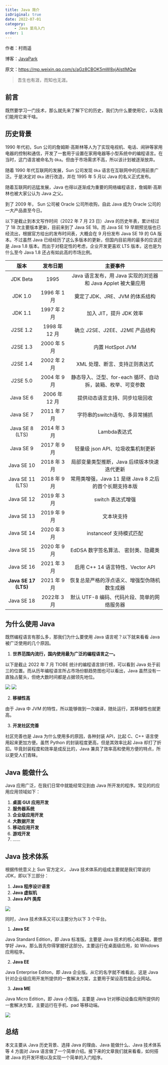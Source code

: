 ```yaml
---
title: Java 简介
isOriginal: true
date: 2022-07-01
category:
    - Java 菜鸟入门
order: 1
---
```


作者：村雨遥

博客：[JavaPark](https://cunyu1943.github.io/JavaPark)

原文：https://mp.weixin.qq.com/s/aGz8CBOK5mW8xjAlstlMQw

>   吾生也有涯，而知也无涯。

## 前言

既然要学习一门技术，那么就先来了解下它的历史，我们为什么要使用它，以及我们能用它来干啥。

## 历史背景

1990 年代初，Sun 公司的詹姆斯·高斯林等人为了实现电视机、电话、闹钟等家用电器的控制和通信，开发了一套用于设置在家用电器等小型系统中的编程语言。在当时，这门语言被命名为 `Oka`。但由于市场需求不高，所以该计划被逐渐放弃。

随着 1990 年代互联网的发展，Sun 公司发现 `Oka` 语言在互联网中的应用前景广泛。于是决定对 `Oka` 进行改造，并在 1995 年 5 月以 Java 的名义正式发布。

随着互联网的迅猛发展，Java 也得以逐渐成为重要的网络编程语言，詹姆斯·高斯林也被大家公认为 Java 之父。

到了 2009 年， Sun 公司被 Oracle 公司所收购，自此 Java 成为 Oracle 公司的一大产品直至今日。

以下是截止到本文写作时间（2022 年 7 月 23 日）Java 的历史年表，累计经过了 18 次主要版本更新，目前来到了 Java SE 18。而 Java SE 19 早期预览版也已经流出，根据官方给出的发布时间表，大概会在 9 月份发布 Java SE 19 的 GA 版本。不过虽然 Java 已经经历了这么多版本的更新，但国内目前用的最多的应该还是 Java 1.8 版本。而出于对稳定性的考虑，企业开发更喜欢 LTS 版本，这也是为什么至今 Java 1.8 还占有如此高的市场比例。

|         版本         |   发布日期    |                           主要事件                           |
| :------------------: | :-----------: | :----------------------------------------------------------: |
|       JDK Beta       |     1995      | Java 语言发布，用 Java 实现的浏览器和 Java Applet 被大量应用 |
|       JDK 1.0        | 1996 年 1 月  |                奠定了JDK、JRE、JVM 的体系结构                |
|       JDK 1.1        | 1997 年 2 月  |                   加入 JIT，提升 JDK 效率                    |
|       J2SE 1.2       | 1998 年 12 月 |                确立 J2SE、J2EE、J2ME 产品结构                |
|       J2SE 1.3       | 2000 年 5 月  |                       内置 HotSpot JVM                       |
|       J2SE 1.4       | 2002 年 2 月  |                XML 处理、断言、支持正则表达式                |
|       J2SE 5.0       | 2004 年 9 月  | 静态导入、泛型、for-each 循环、自动拆，装箱、枚举、可变参数  |
|      Java SE 6       | 2006 年 12 月 |                提供动态语言支持、同步垃圾回收                |
|      Java SE 7       | 2011 年 7 月  |                字符串的switch语句、多异常捕抓                |
|   Java SE 8 (LTS)    | 2014 年 3 月  |                         Lambda表达式                         |
|      Java SE 9       | 2017 年 9 月  |              轻量级 json API、垃圾收集机制更新               |
|      Java SE 10      | 2018 年 3 月  |         局部变量类型推断，Java 后续版本快速迭代更新          |
|   Java SE 11 (LTS)   | 2018 年 9 月  |    常用类增强，Java 11 是继 Java 8 之后的首个长期支持本版    |
|      Java SE 12      | 2019 年 3 月  |                      switch 表达式增强                       |
|      Java SE 13      | 2019 年 9 月  |                          文本块支持                          |
|      Java SE 14      | 2020 年 3 月  |                   instanceof 支持模式匹配                    |
|      Java SE 15      | 2020 年 9 月  |             EdDSA 数字签名算法、 密封类、隐藏类              |
|      Java SE 16      | 2021 年 3 月  |               启用 C++ 14 语言特性、Vector API               |
| **Java SE 17 (LTS)** | 2021 年 9 月  |         恢复总是严格的浮点语义、增强型伪随机数生成器         |
|      Java SE 18      |  2022年 3月   |         默认 UTF-8 编码、代码片段、简单的网络服务器          |

## 为什么使用 Java

既然编程语言有那么多，那我们为什么要使用 Java 语言呢？以下就来看看 Java 被广泛使用的几个原因。

1.   **世界范围内流行，国内使用最为广泛的编程语言之一。**

以下是截止 2022 年 7 月 TIOBE 统计的编程语言排行榜，可以看到 Java 处于前三的位置。而从历年编程语言所占市场份额趋势图也可以看出，Java 虽然没有一直独占鳌头，但绝大数时间都是占据领先地位。

![](https://img-blog.csdnimg.cn/6637fb1c44b9454f98a730133d895747.png)
![](https://img-blog.csdnimg.cn/f9b7d09d943c4bb38f8ec076c504fe41.png)

2. **移植性高**

由于 Java 中 JVM 的特性，所以能够做到一次编译，随处运行，其移植性也就更高。

3.   **开发社区完善**

社区完善也是 Java 为什么使用多的原因，各种封装 API，比起 C、C++ 语言使用起来更加方便。虽然 Python 的封装程度更高，但是其效率比起 Java 却打了折扣。毕竟封装程度和效率是成反比的，Java 兼具了效率高和使用方便的特点，所以更受人们青睐。

## Java 能做什么
Java 应用广泛，在我们日常中就能经常见到由 Java 所开发的程序。常见的的应用应用领域如下：
1. **桌面 GUI 应用开发**
2. **服务器系统**
3. **企业级应用开发**
4. **大数据开发**
5. **移动应用开发**
6. **游戏开发**
7. ……

## Java 技术体系

根据传统意义上 Sun 官方定义， Java 技术体系的组成主要就是我们常说的 JDK，即以下三部分：

1.   **Java 程序设计语言**
2.   **Java 虚拟机**
3.   **Java API 类库**

![](https://img-blog.csdnimg.cn/4dfc7057ff0f406187a2c7def724b99a.png)

同时，Java 技术体系又可以主要分为以下 3 个平台。

1.   **Java SE**

Java Standard Edition，即 Java 标准版。主要是 Java 技术的核心和基础，要想学好 Java，那么首先你得掌握好这部分。主要运行在桌面级应用，如 Windows 应用程序。

2.   **Java EE**

Java Enterprise Editon，即 Java  企业版。从它的名字就不难看出，这是 Java 针对企业级应用开发所提供的一套解决方案，主要用于架设高性能企业网站。

3.   **Java ME**

Java Micro Edition，即 Java 小型版。主要是 Java  针对移动设备应用所提供的一套解决方案，主要运行在手机、pad 等移动端。

![](https://img-blog.csdnimg.cn/b0ad3b942def40e2a6cec69f15072a27.png)

## 总结

本文主要从 Java 历史背景、选择 Java 的理由、Java 能做什么、Java 技术体系等 4 方面对 Java 语言做了一个简单介绍。接下来的文章我们就来看看，如何搭建 Java 的开发环境以及实现一个简单的入门程序。
